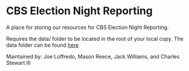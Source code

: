 # CBS Election Night Reporting
A place for storing our resources for CBS Election Night Reporting.

Requires the data/ folder to be located in the root of your local copy. The data folder can be found [here](﻿﻿https://www.dropbox.com/scl/fo/cqq4u29cudq8av9dgw5kx/h?rlkey=mx2qatq12mmhhrxbc9ic3cwhu&dl=0)

Maintained by: Joe Loffredo, Mason Reece, Jack Williams, and Charles Stewart III
